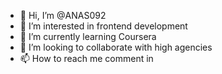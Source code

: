 - 👋 Hi, I’m @ANAS092
- 👀 I’m interested in frontend development
- 🌱 I’m currently learning Coursera
- 💞️ I’m looking to collaborate with high agencies
- 📫 How to reach me comment in

<!---
ANAS092/ANAS092 is a ✨ particular ✨ repository because its `README.md` (this file) appears on your GitHub profile.
You can click the Preview link to take a look at your changes.
--->
